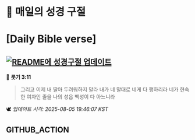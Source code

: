 # 🙏 매일의 성경 구절
# [Daily Bible verse]
## [![README에 성경구절 업데이트](https://github.com/DONGSUKA/first_test/actions/workflows/update-readme-bible.yml/badge.svg)](https://github.com/DONGSUKA/first_test/actions/workflows/update-readme-bible.yml)
<!-- START_BIBLE_VERSE -->
📖 **룻기 3:11**
> 그리고 이제 내 딸아 두려워하지 말라 내가 네 말대로 네게 다 행하리라 네가 현숙한 여자인 줄을 나의 성읍 백성이 다 아느니라

🕊️ _업데이트 시각: 2025-08-05 19:46:07 KST_
  <!-- END_BIBLE_VERSE -->
## GITHUB_ACTION
